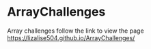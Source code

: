 # ArrayChallenges
Array challenges follow the link to view the page https://lizalise504.github.io/ArrayChallenges/
